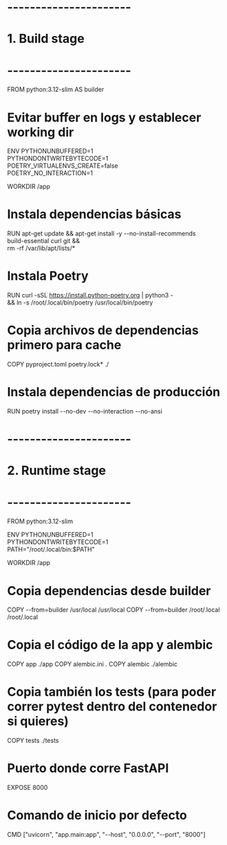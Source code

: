 # ----------------------
# 1. Build stage
# ----------------------
FROM python:3.12-slim AS builder

# Evitar buffer en logs y establecer working dir
ENV PYTHONUNBUFFERED=1 \
    PYTHONDONTWRITEBYTECODE=1 \
    POETRY_VIRTUALENVS_CREATE=false \
    POETRY_NO_INTERACTION=1

WORKDIR /app

# Instala dependencias básicas
RUN apt-get update && apt-get install -y --no-install-recommends \
    build-essential curl git && \
    rm -rf /var/lib/apt/lists/*

# Instala Poetry
RUN curl -sSL https://install.python-poetry.org | python3 - \
    && ln -s /root/.local/bin/poetry /usr/local/bin/poetry

# Copia archivos de dependencias primero para cache
COPY pyproject.toml poetry.lock* ./

# Instala dependencias de producción
RUN poetry install --no-dev --no-interaction --no-ansi

# ----------------------
# 2. Runtime stage
# ----------------------
FROM python:3.12-slim

ENV PYTHONUNBUFFERED=1 \
    PYTHONDONTWRITEBYTECODE=1 \
    PATH="/root/.local/bin:$PATH"

WORKDIR /app

# Copia dependencias desde builder
COPY --from=builder /usr/local /usr/local
COPY --from=builder /root/.local /root/.local

# Copia el código de la app y alembic
COPY app ./app
COPY alembic.ini .
COPY alembic ./alembic

# Copia también los tests (para poder correr pytest dentro del contenedor si quieres)
COPY tests ./tests

# Puerto donde corre FastAPI
EXPOSE 8000

# Comando de inicio por defecto
CMD ["uvicorn", "app.main:app", "--host", "0.0.0.0", "--port", "8000"]
